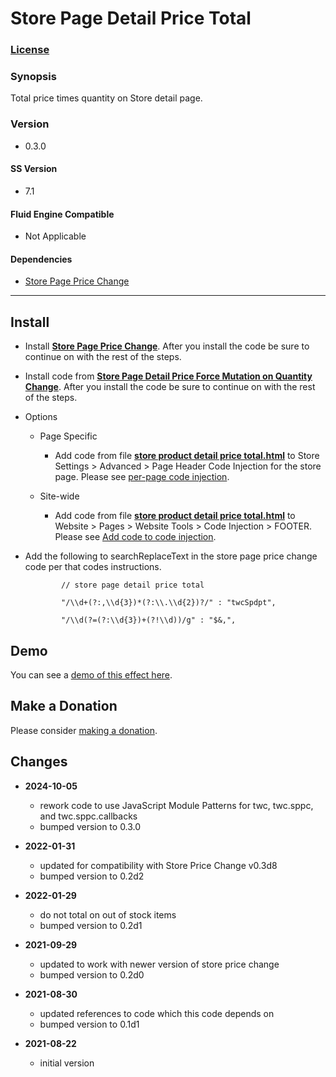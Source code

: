 # Store Page Detail Price Total

### [License][99]

### Synopsis

Total price times quantity on Store detail page.

### Version

  * 0.3.0

#### SS Version

  * 7.1

#### Fluid Engine Compatible

  * Not Applicable

#### Dependencies

  * [Store Page Price Change][6]

---

## Install

* Install **[Store Page Price Change][16]**. After you install the code be sure
  to continue on with the rest of the steps.
  
* Install code from **[Store Page Detail Price Force Mutation on Quantity
  Change][8]**. After you install the code be sure to continue on with the rest
  of the steps.
  
* Options

  * Page Specific
  
    * Add code from file **[store product detail price total.html][9]** to
      Store Settings > Advanced > Page Header Code Injection for the store page.
      Please see [per-page code injection][9].
      
  * Site-wide
  
    * Add code from file **[store product detail price total.html][9]** to
      Website > Pages > Website Tools > Code Injection > FOOTER. Please see [Add
      code to code injection][10].
      
* Add the following to searchReplaceText in the store page price change code per
  that codes instructions.
  
  ```
          // store page detail price total
          
          "/\\d+(?:,\\d{3})*(?:\\.\\d{2})?/" : "twcSpdpt",
          
          "/\\d(?=(?:\\d{3})+(?!\\d))/g" : "$&,",
    ```

## Demo

You can see a [demo of this effect here][10].

## Make a Donation

Please consider [making a donation][11].

## Changes

* **2024-10-05**

  * rework code to use JavaScript Module Patterns for twc, twc.sppc, and
    twc.sppc.callbacks
  * bumped version to 0.3.0
  
* **2022-01-31**

  * updated for compatibility with Store Price Change v0.3d8
  * bumped version to 0.2d2
  
* **2022-01-29**

  * do not total on out of stock items
  * bumped version to 0.2d1
  
* **2021-09-29**

  * updated to work with newer version of store price change
  * bumped version to 0.2d0
  
* **2021-08-30**

  * updated references to code which this code depends on
  * bumped version to 0.1d1
  
* **2021-08-22**

  * initial version

[99]: https://github.com/tomsWebConsulting/twcsl/blob/main/LICENSE.txt#L1
[16]: https://github.com/tomsWebConsulting/twcsl/tree/main/Page/Store/Detail/Store%20Page%20Price%20Change#store%20page%20price%20change
[6]: https://github.com/tomsWebConsulting/twcsl/tree/main/Page/Store/Detail/Store%20Page%20Price%20Change#store%20page%20price%20change#store-page-price-change
[8]: https://github.com/tomsWebConsulting/twcsl/tree/main/v7.1/Page/Store/Detail/Store%20Page%20Detail%20Price%20Force%20Mutation%20on%20Quantity%20Change
[9]: store%20page%20detail%20price%20total.html#L1
[10]: https://toms-web-consulting-demos.squarespace.com/store/p/spring-pickle-mix?password=twcdemos
[11]: https://github.com/tomsWebConsulting/twcsl#make-a-donation
